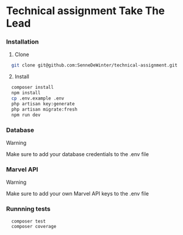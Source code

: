 # Technical assignment Take The Lead

### Installation
1. Clone
```bash
  git clone git@github.com:SenneDeWinter/technical-assignment.git
```
2. Install
```bash
  composer install
  npm install
  cp .env.example .env
  php artisan key:generate
  php artisan migrate:fresh
  npm run dev
```

### Database

> [!WARNING]  
> Make sure to add your database credentials to the .env file

### Marvel API

> [!WARNING]  
> Make sure to add your own Marvel API keys to the .env file

### Runnning tests

```bash
  composer test
  composer coverage
```
